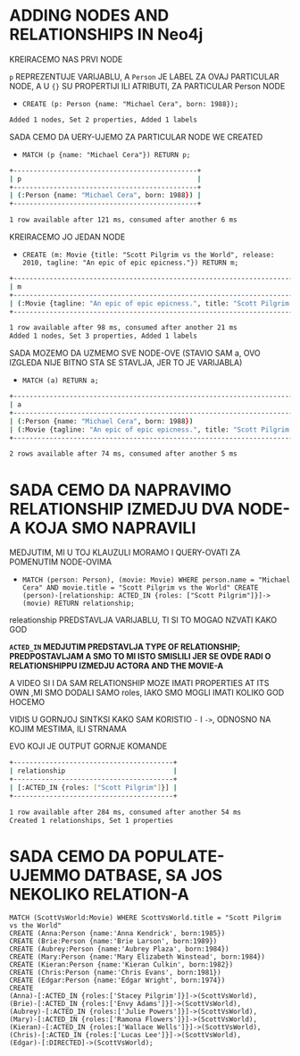 # ADDING NODES AND RELATIONSHIPS IN Neo4j

KREIRACEMO NAS PRVI NODE

`p` REPREZENTUJE VARIJABLU, A `Person` JE LABEL ZA OVAJ PARTICULAR NODE, A U `{}` SU PROPERTIJI ILI ATRIBUTI, ZA PARTICULAR Person NODE

- `CREATE (p: Person {name: "Michael Cera", born: 1988});`

```zsh
Added 1 nodes, Set 2 properties, Added 1 labels
```

SADA CEMO DA UERY-UJEMO ZA PARTICULAR NODE WE CREATED

- `MATCH (p {name: "Michael Cera"}) RETURN p;`

```zsh
+----------------------------------------------+
| p                                            |
+----------------------------------------------+
| (:Person {name: "Michael Cera", born: 1988}) |
+----------------------------------------------+

1 row available after 121 ms, consumed after another 6 ms
```

KREIRACEMO JO JEDAN NODE

- `CREATE (m: Movie {title: "Scott Pilgrim vs the World", release: 2010, tagline: "An epic of epic epicness."}) RETURN m;`

```zsh
+-----------------------------------------------------------------------------------------------------+
| m                                                                                                   |
+-----------------------------------------------------------------------------------------------------+
| (:Movie {tagline: "An epic of epic epicness.", title: "Scott Pilgrim vs the World", release: 2010}) |
+-----------------------------------------------------------------------------------------------------+

1 row available after 98 ms, consumed after another 21 ms
Added 1 nodes, Set 3 properties, Added 1 labels
```

SADA MOZEMO DA UZMEMO SVE NODE-OVE (STAVIO SAM a, OVO IZGLEDA NIJE BITNO STA SE STAVLJA, JER TO JE VARIJABLA)

- `MATCH (a) RETURN a;`

```zsh
+-----------------------------------------------------------------------------------------------------+
| a                                                                                                   |
+-----------------------------------------------------------------------------------------------------+
| (:Person {name: "Michael Cera", born: 1988})                                                        |
| (:Movie {tagline: "An epic of epic epicness.", title: "Scott Pilgrim vs the World", release: 2010}) |
+-----------------------------------------------------------------------------------------------------+

2 rows available after 74 ms, consumed after another 5 ms
```

# SADA CEMO DA NAPRAVIMO RELATIONSHIP IZMEDJU DVA NODE-A KOJA SMO NAPRAVILI

MEDJUTIM, MI U TOJ KLAUZULI MORAMO I QUERY-OVATI ZA POMENUTIM NODE-OVIMA

- `MATCH (person: Person), (movie: Movie) WHERE person.name = "Michael Cera" AND movie.title = "Scott Pilgrim vs the World" CREATE (person)-[relationship: ACTED_IN {roles: ["Scott Pilgrim"]}]->(movie) RETURN relationship;`

releationship PREDSTAVLJA VARIJABLU, TI SI TO MOGAO NZVATI KAKO GOD

**`ACTED_IN` MEDJUTIM PREDSTAVLJA TYPE OF RELATIONSHIP; PREDPOSTAVLJAM A SMO TO MI ISTO SMISLILI JER SE OVDE RADI O RELATIONSHIPPU IZMEDJU ACTORA AND THE MOVIE-A**

A VIDEO SI I DA SAM RELATIONSHIP MOZE IMATI PROPERTIES AT ITS OWN ,MI SMO DODALI SAMO roles, IAKO SMO MOGLI IMATI KOLIKO GOD HOCEMO

VIDIS U GORNJOJ SINTKSI KAKO SAM KORISTIO `-` I `->`, ODNOSNO NA KOJIM MESTIMA, ILI STRNAMA

EVO KOJI JE OUTPUT GORNJE KOMANDE

```zsh
+----------------------------------------+
| relationship                           |
+----------------------------------------+
| [:ACTED_IN {roles: ["Scott Pilgrim"]}] |
+----------------------------------------+

1 row available after 284 ms, consumed after another 54 ms
Created 1 relationships, Set 1 properties
```

# SADA CEMO DA POPULATE-UJEMMO DATBASE, SA JOS NEKOLIKO RELATION-A

```cypher
MATCH (ScottVsWorld:Movie) WHERE ScottVsWorld.title = "Scott Pilgrim vs the World"
CREATE (Anna:Person {name:'Anna Kendrick', born:1985})
CREATE (Brie:Person {name:'Brie Larson', born:1989})
CREATE (Aubrey:Person {name:'Aubrey Plaza', born:1984})
CREATE (Mary:Person {name:'Mary Elizabeth Winstead', born:1984})
CREATE (Kieran:Person {name:'Kieran Culkin', born:1982})
CREATE (Chris:Person {name:'Chris Evans', born:1981})
CREATE (Edgar:Person {name:'Edgar Wright', born:1974})
CREATE
(Anna)-[:ACTED_IN {roles:['Stacey Pilgrim']}]->(ScottVsWorld),
(Brie)-[:ACTED_IN {roles:['Envy Adams']}]->(ScottVsWorld),
(Aubrey)-[:ACTED_IN {roles:['Julie Powers']}]->(ScottVsWorld),
(Mary)-[:ACTED_IN {roles:['Ramona Flowers']}]->(ScottVsWorld),
(Kieran)-[:ACTED_IN {roles:['Wallace Wells']}]->(ScottVsWorld),
(Chris)-[:ACTED_IN {roles:['Lucas Lee']}]->(ScottVsWorld),
(Edgar)-[:DIRECTED]->(ScottVsWorld);
```
